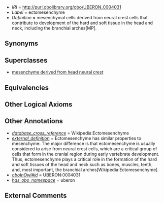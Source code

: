  * *IRI* = http://purl.obolibrary.org/obo/UBERON_0004031
 * *Label* = ectomesenchyme
 * *Definition* = mesenchymal cells derived from neural crest cells that contribute to development of the hard and soft tissue in the head and neck, including the branchial arches[MP].

## Synonyms


## Superclasses

 * [mesenchyme derived from head neural crest](../../UBERON/13/UBERON_0007213.md)

## Equivalencies


## Other Logical Axioms


## Other Annotations

 * *[database_cross_reference](../../ef/oboInOwl#hasDbXref.md)* = Wikipedia:Ectomesenchyme
 * *[external_definition](../../UBPROP/01/UBPROP_0000001.md)* = Ectomesenchyme has similar properties to mesenchyme. The major difference is that ectomesenchyme is usually considered to arise from neural crest cells, which are a critical group of cells that form in the cranial region during early vertebrate development. Thus, ectomesenchyme plays a critical role in the formation of the hard and soft tissues of the head and neck such as bones, muscles, teeth, and, most important, the branchial arches[Wikipedia:Ectomesenchyme].
 * *[oboInOwl#id](../../id/oboInOwl#id.md)* = UBERON:0004031
 * *[has_obo_namespace](../../ce/oboInOwl#hasOBONamespace.md)* = uberon

## External Comments

